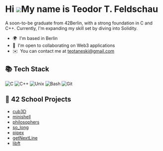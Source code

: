 Hi ![](https://user-images.githubusercontent.com/18350557/176309783-0785949b-9127-417c-8b55-ab5a4333674e.gif)My name is Teodor T. Feldschau
===========================================================================================================================================

A soon-to-be graduate from 42Berlin, with a strong foundation in C and C++. Currently, I'm expanding my skill set by diving into Solidity.

* 🌍  I'm based in Berlin
* 🤝  I'm open to collaborating on Web3 applications
* ✉️  You can contact me at [teotaneski@gmail.com](mailto:teotaneski@gmail.com)

## 📚 Tech Stack
![C](https://img.shields.io/badge/c-%2300599C.svg?style=for-the-badge&logo=c&logoColor=white) ![C++](https://img.shields.io/badge/C%2B%2B-00599C?style=for-the-badge&logo=c%2B%2B&logoColor=white) ![Unix](https://img.shields.io/badge/Unix-FCC624?style=for-the-badge&logo=unix&logoColor=white) ![Bash](https://img.shields.io/badge/GNU%20Bash-4EAA25?style=for-the-badge&logo=GNU%20Bash&logoColor=white) ![Git](https://img.shields.io/badge/Git-F05032?style=for-the-badge&logo=git&logoColor=white) 

<h2>🚀 42 School Projects</h2>

- [cub3D]([https://github.com/mariiamakura/miniRT](https://github.com/Teoslaf/Cub3D))
- [minishell](https://github.com/Teoslaf/minishell)
- [philosophers]([https://github.com/mariiamakura/philosophers](https://github.com/Teoslaf/philosophers))
- [so_long](https://github.com/Teoslaf/so_long)
- [pipex](https://github.com/Teoslaf/Pipex)
- [getNextLine](https://github.com/Teoslaf/Get_next_line)
- [libft](https://github.com/Teoslaf/Libft)

